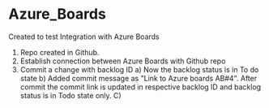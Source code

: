 # Azure_Boards
Created to test Integration with Azure Boards

1. Repo created in Github. 
2. Establish connection between Azure Boards with Github repo
3. Commit a change with backlog ID
    a) Now the backlog status is in To do state
    b) Added commit message as "Link to Azure boards AB#4". After commit the commit link is updated in respective backlog ID and backlog status is in Todo state only.
    C) 
